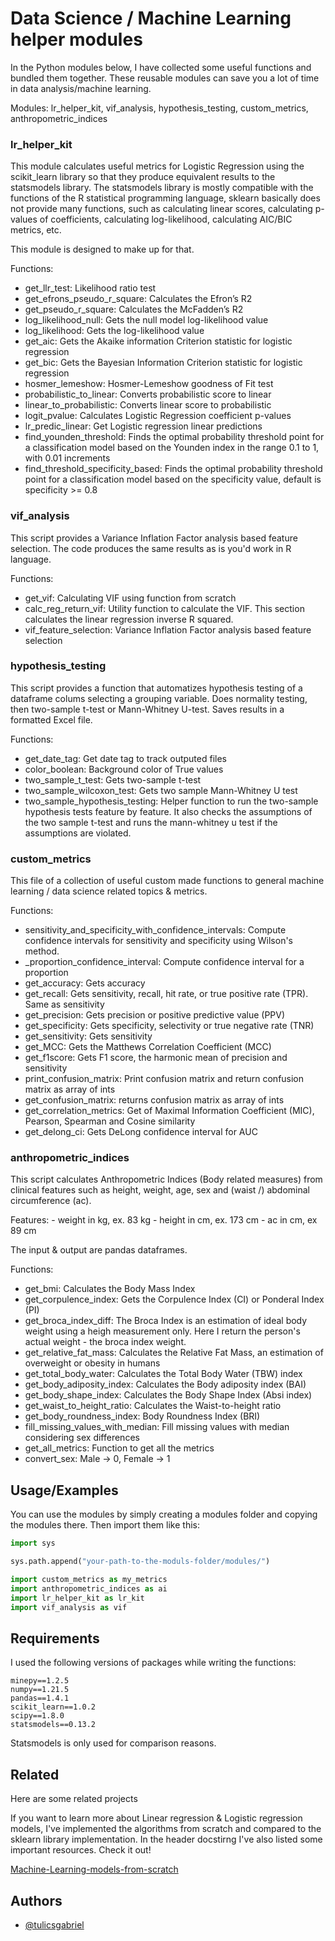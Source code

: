 
# Data Science / Machine Learning helper modules

In the Python modules below, I have collected some useful functions and bundled them together. These reusable modules can save you a lot of time in data analysis/machine learning.

Modules: lr_helper_kit, vif_analysis, hypothesis_testing, custom_metrics, anthropometric_indices

### lr_helper_kit

This module calculates useful metrics for Logistic Regression using the scikit_learn library so that they produce equivalent results to the statsmodels library. The statsmodels library is mostly compatible with the functions of the R statistical programming language, sklearn basically does not provide many functions, such as calculating linear scores, calculating p-values of coefficients, calculating log-likelihood, calculating AIC/BIC metrics, etc.

This module is designed to make up for that.

Functions:
- get_llr_test: Likelihood ratio test
- get_efrons_pseudo_r_square: Calculates the Efron’s R2
- get_pseudo_r_square: Calculates the McFadden’s R2
- log_likelihood_null: Gets the null model log-likelihood value
- log_likelihood: Gets the log-likelihood value
- get_aic: Gets the Akaike information Criterion statistic for logistic regression
- get_bic: Gets the Bayesian Information Criterion statistic for logistic regression
- hosmer_lemeshow: Hosmer-Lemeshow goodness of Fit test
- probabilistic_to_linear: Converts probabilistic score to linear
- linear_to_probabilistic: Converts linear score to probabilistic
- logit_pvalue: Calculates Logistic Regression coefficient p-values
- lr_predic_linear: Get Logistic regression linear predictions
- find_younden_threshold: Finds the optimal probability threshold point for a classification model based on the Younden index in the range 0.1 to 1, with 0.01 increments
- find_threshold_specificity_based: Finds the optimal probability threshold point for a classification model based on the specificity value, default is specificity >= 0.8

### vif_analysis

This script provides a Variance Inflation Factor analysis based feature
selection. The code produces the same results as is you'd work in R language.

Functions:
- get_vif: Calculating VIF using function from scratch
- calc_reg_return_vif: Utility function to calculate the VIF. This section calculates the linear regression inverse R squared.
- vif_feature_selection: Variance Inflation Factor analysis based feature selection

### hypothesis_testing

This script provides a function that automatizes hypothesis testing of a dataframe colums selecting a grouping variable. Does normality testing, then two-sample t-test or Mann-Whitney U-test. Saves results in a formatted Excel file.

Functions:
- get_date_tag: Get date tag to track outputed files
- color_boolean: Background color of True values
- two_sample_t_test: Gets two-sample t-test
- two_sample_wilcoxon_test: Gets two sample Mann-Whitney U test
- two_sample_hypothesis_testing: Helper function to run the two-sample hypothesis tests feature by feature. It also checks the assumptions of the two sample t-test and runs the mann-whitney u test if the assumptions are violated.


### custom_metrics

This file of a collection of useful custom made functions to general machine
learning / data science related topics & metrics.

Functions:
- sensitivity_and_specificity_with_confidence_intervals: Compute confidence intervals for sensitivity and specificity using Wilson's method.
- _proportion_confidence_interval: Compute confidence interval for a proportion
- get_accuracy: Gets accuracy
- get_recall: Gets sensitivity, recall, hit rate, or true positive rate (TPR). Same as sensitivity
- get_precision: Gets precision or positive predictive value (PPV)
- get_specificity: Gets specificity, selectivity or true negative rate (TNR)
- get_sensitivity: Gets sensitivity
- get_MCC: Gets the Matthews Correlation Coefficient (MCC)
- get_f1score: Gets F1 score, the harmonic mean of precision and sensitivity
- print_confusion_matrix: Print confusion matrix and return confusion matrix as array of ints
- get_confusion_matrix: returns confusion matrix as array of ints
- get_correlation_metrics: Get of Maximal Information Coefficient (MIC), Pearson, Spearman and Cosine similarity
- get_delong_ci: Gets DeLong confidence interval for AUC

### anthropometric_indices

This script calculates Anthropometric Indices (Body related measures) from
clinical features such as height, weight, age, sex and (waist /) abdominal
circumference (ac).

Features:
    - weight in kg, ex. 83 kg
    - height in cm, ex. 173 cm
    - ac in cm, ex 89 cm

The input & output are pandas dataframes.

Functions:
- get_bmi: Calculates the Body Mass Index
- get_corpulence_index: Gets the Corpulence Index (CI) or Ponderal Index (PI)
- get_broca_index_diff: The Broca Index is an estimation of ideal body weight using a heigh measurement only. Here I return the person's actual weight - the broca index weight.
- get_relative_fat_mass: Calculates the Relative Fat Mass, an estimation of overweight or obesity in humans
- get_total_body_water: Calculates the Total Body Water (TBW) index
- get_body_adiposity_index: Calculates the Body adiposity index (BAI)
- get_body_shape_index: Calculates the Body Shape Index (Absi index)
- get_waist_to_height_ratio: Calculates the Waist-to-height ratio
- get_body_roundness_index: Body Roundness Index (BRI)
- fill_missing_values_with_median: Fill missing values with median considering sex differences
- get_all_metrics: Function to get all the metrics
- convert_sex: Male -> 0, Female -> 1

## Usage/Examples

You can use the modules by simply creating a modules folder and copying the modules there. Then import them like this:

```python
import sys

sys.path.append("your-path-to-the-moduls-folder/modules/")

import custom_metrics as my_metrics
import anthropometric_indices as ai
import lr_helper_kit as lr_kit
import vif_analysis as vif
```


## Requirements

I used the following versions of packages while writing the functions:

```
minepy==1.2.5
numpy==1.21.5
pandas==1.4.1
scikit_learn==1.0.2
scipy==1.8.0
statsmodels==0.13.2
```

Statsmodels is only used for comparison reasons.

## Related

Here are some related projects

If you want to learn more about Linear regression & Logistic regression models, I've implemented the algorithms from scratch and compared to the sklearn library implementation. In the header docstirng I've also listed some important resources. Check it out!

[Machine-Learning-models-from-scratch](https://github.com/tulicsgabriel/Machine-Learning-models-from-scratch)

## Authors

- [@tulicsgabriel](https://www.github.com/tulicsgabriel)
